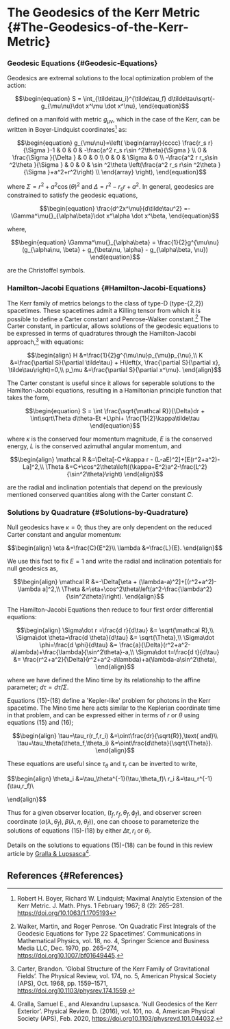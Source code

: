 
# The Geodesics of the Kerr Metric {#The-Geodesics-of-the-Kerr-Metric}

### Geodesic Equations {#Geodesic-Equations}

Geodesics are extremal solutions to the local optimization problem of the action:

$$\begin{equation}
S = \int_{\tilde\tau_i}^{\tilde\tau_f} d\tilde\tau\sqrt{-g_{\mu\nu}\dot x^\mu \dot x^\nu},
\end{equation}$$

defined on a manifold with metric $g_{\mu\nu}$, which in the case of the Kerr, can be written in Boyer-Lindquist coordinates[^BL] as:

$$\begin{equation}
g_{\mu\nu}=\left(
\begin{array}{cccc}
 \frac{r_s r}{\Sigma }-1 & 0 & 0 & -\frac{a^2   r_s r\sin ^2\theta}{\Sigma } \\
 0 & \frac{\Sigma }{\Delta } & 0 & 0 \\
 0 & 0 & \Sigma  & 0 \\
 -\frac{a^2 r  r_s\sin ^2\theta }{\Sigma } & 0 & 0 & \sin ^2\theta  \left(\frac{a^2
    r_s r\sin ^2\theta }{\Sigma }+a^2+r^2\right) \\
\end{array}
\right),
\end{equation}$$

where $\Sigma = r^2 +a^2\cos(\theta)^2$ and $\Delta=r^2- r_s r+a^2$.  In general, geodesics are constrained to satisfy the geodesic equations,

$$\begin{equation}
\frac{d^2x^\mu}{d\tilde\tau^2} =-\Gamma^\mu{}_{\alpha\beta}\dot x^\alpha \dot x^\beta,
\end{equation}$$

where,

$$\begin{equation}
\Gamma^\mu{}_{\alpha\beta} = \frac{1}{2}g^{\mu\nu}(g_{\alpha\nu, \beta} + g_{\beta\nu, \alpha} - g_{\alpha\beta, \nu})
\end{equation}$$

are the Christoffel symbols.

### Hamilton-Jacobi Equations {#Hamilton-Jacobi-Equations}

The Kerr family of metrics belongs to the class of type-D (type-{2,2}) spacetimes. These spacetimes admit a Killing tensor from which it is possible to define a Carter constant and Penrose-Walker constant.[^PW]  The Carter constant, in particular, allows solutions of the geodesic equations to be expressed in terms of quadratures through the Hamilton-Jacobi approach,[^Carter] with equations:

$$\begin{align}
H
    &=\frac{1}{2}g^{\mu\nu}p_{\mu}p_{\nu},\\
K
    &=\frac{\partial S}{\partial \tilde\tau} + H\left(x, \frac{\partial S}{\partial x}, \tilde\tau\right)=0,\\
p_\mu
    &=\frac{\partial S}{\partial x^\mu}.
\end{align}$$

The Carter constant is useful since it allows for seperable solutions to the Hamilton-Jacobi equations, resulting in a Hamiltonian principle function that takes the form,

$$\begin{equation}
S =  \int \frac{\sqrt{\mathcal R}}{\Delta}dr + \int\sqrt\Theta d\theta-Et +L\phi+ \frac{1}{2}\kappa\tilde\tau
\end{equation}$$

where $\kappa$ is the conserved four momentum magnitude, $E$ is the conserved energy, $L$ is the conserved azimuthal angular momentum, and

$$\begin{align}
\mathcal R
    &=\Delta[-C+\kappa r - (L-aE)^2]+[E(r^2+a^2)-La]^2,\\
\Theta
    &=C+\cos^2\theta\left((\kappa+E^2)a^2-\frac{L^2}{\sin^2\theta}\right)
\end{align}$$

are the radial and inclination potentials that depend on the previously mentioned conserved quantities along with the Carter constant $C$.

### Solutions by Quadrature {#Solutions-by-Quadrature}

Null geodesics have $\kappa=0$; thus they are only dependent on the reduced Carter constant and angular momentum:

$$\begin{align}
    \eta
        &=\frac{C}{E^2}\\
    \lambda
        &=\frac{L}{E}.
\end{align}$$

We use this fact to fix $E=1$ and write the  radial and inclination potentials for null geodesics as,

$$\begin{align}
\mathcal R
    &=-\Delta[\eta + (\lambda-a)^2]+[(r^2+a^2)-\lambda a]^2,\\
\Theta
    &=\eta+\cos^2\theta\left(a^2-\frac{\lambda^2}{\sin^2\theta}\right).
\end{align}$$

The Hamilton-Jacobi Equations then reduce to four first order differential equations: 

$$\begin{align}
\Sigma\dot r =\frac{d r}{d\tau}
    &= \sqrt{\mathcal R},\\
\Sigma\dot \theta=\frac{d \theta}{d\tau}
    &= \sqrt{\Theta},\\
\Sigma\dot \phi=\frac{d \phi}{d\tau}
    &= \frac{a}{\Delta}(r^2+a^2-a\lambda)+\frac{\lambda}{\sin^2\theta}-a,\\
\Sigma\dot t=\frac{d t}{d\tau}
    &= \frac{r^2+a^2}{\Delta}(r^2+a^2-a\lambda)+a(\lambda-a\sin^2\theta),
\end{align}$$

where we have defined the Mino time by its relationship to the affine parameter;  $d\tau=d\tilde\tau/\Sigma.$

Equations (15)-(18) define a 'Kepler-like' problem for photons in the Kerr spacetime.   The Mino time here acts similar to the Keplerian coordinate time in that problem, and can be expressed either in terms of $r$ or $\theta$ using equations (15) and (16);

$$\begin{align}
\tau=\tau_r(r_f,r_i)
    &=\oint\frac{dr}{\sqrt{R}},\text{ and}\\
\tau=\tau_\theta(\theta_f,\theta_i)
    &=\oint\frac{d\theta}{\sqrt{\Theta}}.
\end{align}$$

These equations are useful since $\tau_\theta$ and $\tau_r$ can be inverted to write,

$$\begin{align}
\theta_i
    &=\tau_\theta^{-1}(\tau,\theta_f)\\
r_i
    &=\tau_r^{-1}(\tau,r_f)\\

\end{align}$$

Thus for a given observer location, $(t_f, r_f, \theta_f, \phi_f)$, and observer screen coordinate $(\alpha(\lambda, \theta_f), \;\beta(\lambda,\eta,\theta_f))$, one can choose to parameterize the solutions of equations (15)-(18) by either $\Delta\tau,r_i$ or $\theta_i$.

Details on the solutions to equations (15)-(18) can be found in this review article by [Gralla & Lupsasca](https://doi.org/10.1103/PhysRevD.101.044032)[^GL].

## References {#References}

[^PW]: Walker, Martin, and Roger Penrose. ‘On Quadratic First Integrals of the Geodesic Equations for Type 22 Spacetimes’. Communications in Mathematical Physics, vol. 18, no. 4, Springer Science and Business Media LLC, Dec. 1970, pp. 265–274, https://doi.org10.1007/bf01649445.


[^Carter]: Carter, Brandon. ‘Global Structure of the Kerr Family of Gravitational Fields’. The Physical Review, vol. 174, no. 5, American Physical Society (APS), Oct. 1968, pp. 1559–1571, https://doi.org10.1103/physrev.174.1559.


[^BL]: Robert H. Boyer, Richard W. Lindquist; Maximal Analytic Extension of the Kerr Metric. J. Math. Phys. 1 February 1967; 8 (2): 265–281. https://doi.org/10.1063/1.1705193


[^GL]: Gralla, Samuel E., and Alexandru Lupsasca. ‘Null Geodesics of the Kerr Exterior’. Physical Review. D. (2016), vol. 101, no. 4, American Physical Society (APS), Feb. 2020, https://doi.org10.1103/physrevd.101.044032.


